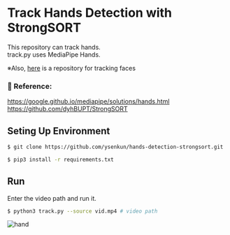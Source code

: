 # Track Hands Detection with StrongSORT

This repository can track hands.  
track.py uses MediaPipe Hands.  

※Also, [here](https://github.com/ysenkun/faces-detection-strongsort) is a repository for tracking faces

### :raising_hand: Reference:
https://google.github.io/mediapipe/solutions/hands.html  
https://github.com/dyhBUPT/StrongSORT


## Seting Up Environment

```bash
$ git clone https://github.com/ysenkun/hands-detection-strongsort.git
```

```bash
$ pip3 install -r requirements.txt
```

## Run
Enter the video path and run it.
```bash
$ python3 track.py --source vid.mp4 # video path
```

![hand](https://user-images.githubusercontent.com/82140392/180654842-fb6bde4e-d152-40d8-8d4c-c674da446108.gif)
